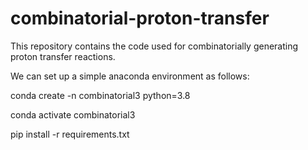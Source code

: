 # combinatorial-proton-transfer
This repository contains the code used for combinatorially generating proton transfer reactions.

We can set up a simple anaconda environment as follows:

conda create -n combinatorial3 python=3.8

conda activate combinatorial3

pip install -r requirements.txt

